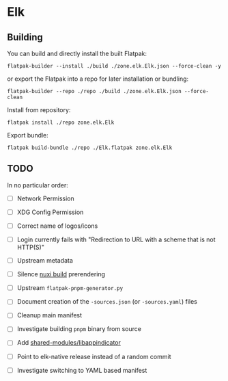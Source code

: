 # Elk

## Building

You can build and directly install the built Flatpak:

    flatpak-builder --install ./build ./zone.elk.Elk.json --force-clean -y

or export the Flatpak into a repo for later installation or bundling:

    flatpak-builder --repo ./repo ./build ./zone.elk.Elk.json --force-clean

Install from repository:

    flatpak install ./repo zone.elk.Elk

Export bundle:

    flatpak build-bundle ./repo ./Elk.flatpak zone.elk.Elk

## TODO

In no particular order:

 * [ ] Network Permission
 * [ ] XDG Config Permission
 * [ ] Correct name of logos/icons
 * [ ] Login currently fails with "Redirection to URL with a scheme that is not HTTP(S)"
 * [ ] Upstream metadata
 * [ ] Silence [nuxi build](https://nuxt.com/docs/api/commands/build) prerendering
 * [ ] Upstream `flatpak-pnpm-generator.py`
 * [ ] Document creation of the `-sources.json` (or `-sources.yaml`) files
 * [ ] Cleanup main manifest
 * [ ] Investigate building `pnpm` binary from source
 * [ ] Add [shared-modules/libappindicator](https://github.com/flathub/shared-modules/tree/master/libappindicator)
 * [ ] Point to elk-native release instead of a random commit
 * [ ] Investigate switching to YAML based manifest

